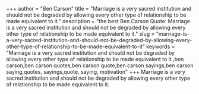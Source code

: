 +++
author = "Ben Carson"
title = "Marriage is a very sacred institution and should not be degraded by allowing every other type of relationship to be made equivalent to it."
description = "the best Ben Carson Quote: Marriage is a very sacred institution and should not be degraded by allowing every other type of relationship to be made equivalent to it."
slug = "marriage-is-a-very-sacred-institution-and-should-not-be-degraded-by-allowing-every-other-type-of-relationship-to-be-made-equivalent-to-it"
keywords = "Marriage is a very sacred institution and should not be degraded by allowing every other type of relationship to be made equivalent to it.,ben carson,ben carson quotes,ben carson quote,ben carson sayings,ben carson saying,quotes, sayings,quote, saying, motivation"
+++
Marriage is a very sacred institution and should not be degraded by allowing every other type of relationship to be made equivalent to it.
